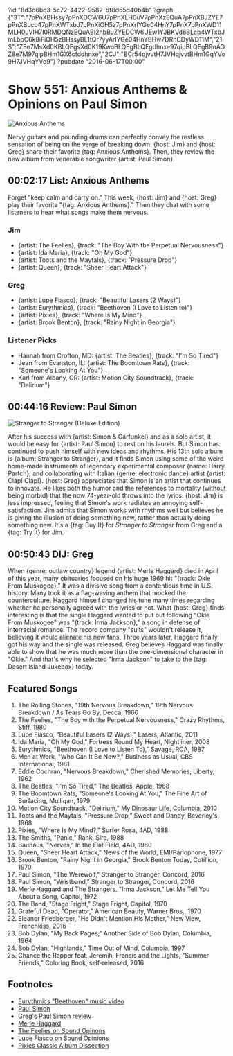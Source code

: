 ?id "8d3d6bc3-5c72-4422-9582-6f8d55d40b4b"
?graph {"3T":"7pPnXBHssy7pPnXDCW6U7pPnXLH0uV7pPnXzEQuA7pPnXBJZYE7pPnXBLcb47pPnXWTxbJ7pPnXiOH5z7pPnXrlYGe04HnY7pPnX7pPnXWD11MLH0uVlH7I0RMDQNzEQuABI2hbBJZYEDCW6UEw1YJBKVd6BLcb4WTxbJmLbpC6k8iFiOH5zBHssyBL1tQr7yyArlYGe04HnYBHw7DRnCDyWD11M","21S":"Z8e7MsXd0KBLQEgsXd0K19KwoBLQEgBLQEgdhnxe97qipBLQEgB9nAOZ8e7M97qipBHm1GX6cfddhnxe","2CJ":"BCr54qjvvtH7JVHqjvvtBHm1GqYVo9H7JVHqYVo9"}
?pubdate "2016-06-17T00:00"

# Show 551: Anxious Anthems & Opinions on Paul Simon

![Anxious Anthems](https://static.soundopinions.org/images/2016/anxious_web.jpeg)

Nervy guitars and pounding drums can perfectly convey the restless sensation of being on the verge of breaking down. {host: Jim} and {host: Greg} share their favorite {tag: Anxious Anthems}. Then, they review the new album from venerable songwriter {artist: Paul Simon}.


## 00:02:17 List: Anxious Anthems

Forget  "keep calm and carry on."  This week, {host: Jim} and {host: Greg} play their favorite "{tag: Anxious Anthems}." Then they chat with some listeners to hear what songs make them nervous. 

### Jim
- {artist: The Feelies}, {track: "The Boy With the Perpetual Nervousness"}
- {artist: Ida Maria}, {track: "Oh My God"}
- {artist: Toots and the Maytals}, {track: "Pressure Drop"}
- {artist: Queen}, {track: "Sheer Heart Attack"}

### Greg
- {artist: Lupe Fiasco}, {track: "Beautiful Lasers (2 Ways)"}
- {artist: Eurythmics}, {track: "Beethoven (I Love to Listen to)"}
- {artist: Pixies}, {track: "Where Is My Mind"}
- {artist: Brook Benton}, {track: "Rainy Night in Georgia"}

### Listener Picks

- Hannah from Crofton, MD: {artist: The Beatles}, {track: "I'm So Tired"}
- Jean from Evanston, IL: {artist: The Boomtown Rats}, {track: "Someone's Looking At You"}
- Karl from Albany, OR: {artist: Motion City Soundtrack}, {track: "Delirium"}

## 00:44:16 Review: Paul Simon
![Stranger to Stranger (Deluxe Edition)](https://static.soundopinions.org/assets/551/21S0.jpg)

After his success with {artist: Simon & Garfunkel} and as a solo artist, it would be easy for {artist: Paul Simon} to rest on his laurels. But Simon has continued to push himself with new ideas and rhythms. His 13th solo album is {album: Stranger to Stranger}, and it finds Simon using some of the weird home-made instruments of legendary experimental composer {name: Harry Partch}, and collaborating with Italian {genre: electronic dance} artist {artist: Clap! Clap!}. {host: Greg} appreciates that Simon is an artist that continues to innovate. He likes both the humor and the references to mortality (without being morbid) that the now 74-year-old throws into the lyrics. {host: Jim} is less impressed, feeling that Simon's work radiates an annoying self-satisfaction. Jim admits that Simon works with rhythms well but believes he is giving the illusion of doing something new, rather than actually doing something new. It's a {tag: Buy It} for *Stranger to Stranger* from Greg and a {tag: Try It} for Jim. 


## 00:50:43 DIJ: Greg

When {genre: outlaw country} legend {artist: Merle Haggard} died in April of this year, many obituaries focused on his huge 1969 hit "{track: Okie From Muskogee}."  It was a divisive song from a contentious time in U.S. history. Many took it as a flag-waving anthem that mocked the counterculture. Haggard himself changed his tune many times regarding whether he personally agreed with the lyrics or not.  What {host: Greg} finds interesting is that the single Haggard wanted to put out following "Okie From Muskogee" was "{track: Irma Jackson}," a song in defense of interracial romance. The record company "suits" wouldn't release it, believing it would alienate his new fans. Three years later, Haggard finally got his way and the single was released. Greg believes Haggard was finally able to show that he was much more than the one-dimensional character in "Okie." And that's why he selected "Irma Jackson" to take to the {tag: Desert Island Jukebox} today.

## Featured Songs

1. The Rolling Stones, "19th Nervous Breakdown," 19th Nervous Breakdown / As Tears Go By, Decca, 1966 
1. The Feelies, "The Boy with the Perpetual Nervousness," Crazy Rhythms, Stiff, 1980 
1. Lupe Fiasco, "Beautiful Lasers (2 Ways)," Lasers, Atlantic, 2011 
1. Ida Maria, "Oh My God," Fortress Round My Heart, Nightliner, 2008 
1. Eurythmics, "Beethoven (I Love to Listen To)," Savage, RCA, 1987 
1. Men at Work, "Who Can It Be Now?," Business as Usual, CBS International, 1981 
1. Eddie Cochran, "Nervous Breakdown," Cherished Memories, Liberty, 1962
1. The Beatles, "I'm So Tired," The Beatles, Apple, 1968 
1. The Boomtown Rats, "Someone's Looking At You," The Fine Art of Surfacing, Mulligan, 1979 
1. Motion City Soundtrack, "Delirium," My Dinosaur Life, Columbia, 2010 
1. Toots and the Maytals, "Pressure Drop," Sweet and Dandy, Beverley's, 1968 
1. Pixies, "Where Is My Mind?," Surfer Rosa, 4AD, 1988 
1. The Smiths, "Panic," Rank, Sire, 1988
2. Bauhaus, "Nerves," In the Flat Field, 4AD, 1980 
1. Queen, "Sheer Heart Attack," News of the World, EMI/Parlophone, 1977 
1. Brook Benton, "Rainy Night in Georgia," Brook Benton Today, Cotillion, 1970 
1. Paul Simon, "The Werewolf," Stranger to Stranger, Concord, 2016 
1. Paul Simon, "Wristband," Stranger to Stranger, Concord, 2016 
1. Merle Haggard and The Strangers, "Irma Jackson," Let Me Tell You About a Song, Capitol, 1972 
1. The Band, "Stage Fright," Stage Fright, Capitol, 1970 
1. Grateful Dead, "Operator," American Beauty, Warner Bros., 1970 
1. Eleanor Friedberger, "He Didn't Mention His Mother," New View, Frenchkiss, 2016 
1. Bob Dylan, "My Back Pages," Another Side of Bob Dylan, Columbia, 1964 
1. Bob Dylan, "Highlands," Time Out of Mind, Columbia, 1997
1. Chance the Rapper feat. Jeremih, Francis and the Lights, "Summer Friends," Coloring Book, self-released, 2016 

## Footnotes
- [Eurythmics "Beethoven" music video](https://www.youtube.com/watch?v=rbuMXyzouJQ)
- [Paul Simon](http://www.paulsimon.com/)
- [Greg's Paul Simon review](http://www.chicagotribune.com/entertainment/music/kot/sc-music-paul-simon-stranger-ent-0603-20160603-column.html)
- [Merle Haggard](http://www.merlehaggard.com/)
- [The Feelies on Sound Opinons](/show/138)
- [Lupe Fiasco on Sound Opinions](/show/62)
- [Pixies Classic Album Dissection](/show/217)
